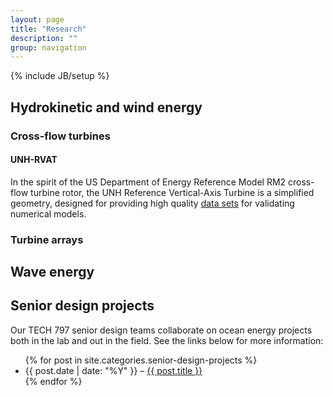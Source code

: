 ```yaml
---
layout: page
title: "Research"
description: ""
group: navigation
---
```

{% include JB/setup %}

## Hydrokinetic and wind energy

### Cross-flow turbines

#### UNH-RVAT
In the spirit of the US Department of Energy Reference Model RM2 cross-flow turbine rotor, the UNH
Reference Vertical-Axis Turbine is a simplified geometry, designed for providing high quality 
[data sets](/resources.html) for validating numerical models. 

### Turbine arrays

## Wave energy

## Senior design projects
Our TECH 797 senior design teams collaborate on ocean energy projects both in the lab and out in the field.
See the links below for more information: 

<ul>
  {% for post in site.categories.senior-design-projects %}
      <li>{{ post.date | date: "%Y" }} &ndash; <a href="{{ post.url }}">{{ post.title }}</a></li>
  {% endfor %}
</ul>
